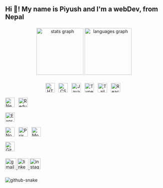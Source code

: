 <h2 align="left">Hi 👋! My name is Piyush and I'm a webDev, from Nepal</h2>

###
<div align="center">
  <img src="https://github-readme-stats.vercel.app/api?username=PiyuSX&hide_title=false&hide_rank=false&show_icons=true&include_all_commits=true&count_private=true&disable_animations=false&theme=dracula&locale=en&hide_border=false" height="150" alt="stats graph"  />
  <img src="https://github-readme-stats.vercel.app/api/top-langs?username=PiyuSX&locale=en&hide_title=false&layout=compact&card_width=320&langs_count=5&theme=dracula&hide_border=false" height="150" alt="languages graph"  />
</div>


###
<p align="center">
  <!-- Frontend -->
  <img src="https://cdn.jsdelivr.net/gh/devicons/devicon/icons/html5/html5-original.svg" height="30" alt="HTML5" />&nbsp;&nbsp;
  <img src="https://cdn.jsdelivr.net/gh/devicons/devicon/icons/css3/css3-original.svg" height="30" alt="CSS3" />&nbsp;&nbsp;
  <img src="https://cdn.jsdelivr.net/gh/devicons/devicon/icons/javascript/javascript-original.svg" height="30" alt="JavaScript" />&nbsp;&nbsp;
  <img src="https://cdn.jsdelivr.net/gh/devicons/devicon/icons/typescript/typescript-original.svg" height="30" alt="TypeScript" />&nbsp;&nbsp;
  <img src="https://cdn.simpleicons.org/tailwindcss/06B6D4" height="30" alt="TailwindCSS" />&nbsp;&nbsp;
  <img src="https://cdn.jsdelivr.net/gh/devicons/devicon/icons/react/react-original.svg" height="30" alt="React" />&nbsp;&nbsp;

  <!-- Next.js & Redux -->
  <img src="https://cdn.jsdelivr.net/gh/devicons/devicon/icons/nextjs/nextjs-original.svg" height="30" alt="Next.js" />&nbsp;&nbsp;
  <img src="https://cdn.jsdelivr.net/gh/devicons/devicon/icons/redux/redux-original.svg" height="30" alt="Redux" />&nbsp;&nbsp;

  <!-- Express -->
  <img src="https://cdn.simpleicons.org/express/FFFFFF" height="30" alt="Express" />&nbsp;&nbsp;

  <!-- Backend -->
  <img src="https://cdn.simpleicons.org/nodedotjs/339933" height="30" alt="Node.js" />&nbsp;&nbsp;
  <img src="https://cdn.jsdelivr.net/gh/devicons/devicon/icons/prisma/prisma-original.svg" height="30" alt="Prisma" />&nbsp;&nbsp;
  <img src="https://cdn.jsdelivr.net/gh/devicons/devicon/icons/mongodb/mongodb-original.svg" height="30" alt="MongoDB" />&nbsp;&nbsp;

  <!-- DevOps / Utilities -->
  <img src="https://cdn.jsdelivr.net/gh/devicons/devicon/icons/git/git-original.svg" height="30" alt="Git" />
</p>




###

<div align="left">
  <a href="mailto:iam@jrpiyush.me" target="_blank">
    <img src="https://img.shields.io/static/v1?message=Gmail&logo=gmail&label=&color=D14836&logoColor=white&labelColor=&style=for-the-badge" height="35" alt="gmail logo"  />
  </a>
  <a href="https://www.linkedin.com/in/piyush-rajbanshi-576120354/" target="_blank">
    <img src="https://img.shields.io/static/v1?message=LinkedIn&logo=linkedin&label=&color=0077B5&logoColor=white&labelColor=&style=for-the-badge" height="35" alt="linkedin logo"  />
  </a>
  <a href="https://www.instagram.com/devpiyush.js/" target="_blank">
    <img src="https://img.shields.io/static/v1?message=Instagram&logo=instagram&label=&color=E4405F&logoColor=white&labelColor=&style=for-the-badge" height="35" alt="instagram logo"  />
  </a>
</div>

###


<picture>
  <source media="(prefers-color-scheme: dark)" srcset="https://raw.githubusercontent.com/tobiasmeyhoefer/tobiasmeyhoefer/output/github-snake-dark.svg" />
  <source media="(prefers-color-scheme: light)" srcset="https://raw.githubusercontent.com/tobiasmeyhoefer/tobiasmeyhoefer/output/github-snake.svg" />
  <img alt="github-snake" src="https://raw.githubusercontent.com/tobiasmeyhoefer/tobiasmeyhoefer/output/github-snake.svg" />
</picture>

